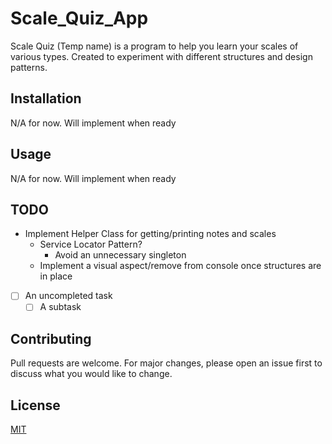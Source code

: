 # Scale_Quiz_App
Scale Quiz (Temp name) is a program to help you learn your scales of various types.
Created to experiment with different structures and design patterns.

## Installation
N/A for now. Will implement when ready

## Usage
N/A for now. Will implement when ready

## TODO
- Implement Helper Class for getting/printing notes and scales
    - Service Locator Pattern?
        - Avoid an unnecessary singleton
    - Implement a visual aspect/remove from console once structures are in place

- [ ] An uncompleted task
    - [ ] A subtask

## Contributing
Pull requests are welcome. For major changes, please open an issue first to discuss what you would like to change.

## License
[MIT](https://choosealicense.com/licenses/mit/)